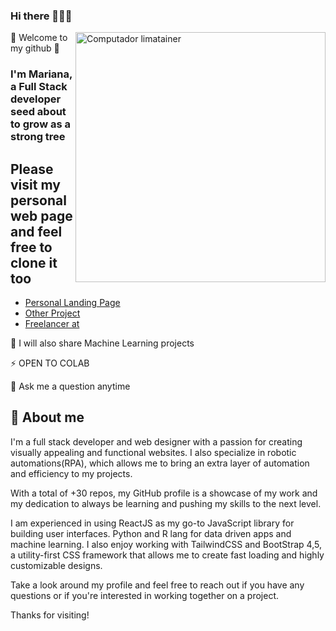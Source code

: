 
### Hi there 👩🏻‍💻

<img src="https://raw.githubusercontent.com/MicaelliMedeiros/micaellimedeiros/master/image/computer-illustration.png" min-width="400px" max-width="400px" width="400px" align="right" alt="Computador limatainer">

🌱 Welcome to my github :punch: 
### I'm Mariana, a Full Stack developer seed about to grow as a strong tree

## Please visit my personal web page and feel free to clone it too

 - [Personal Landing Page](https://limatainer.vercel.app/)
 - [Other Project](https://expensescalculator.vercel.app)
 - [Freelancer at](tb)


🤖 I will also share Machine Learning projects

⚡ OPEN TO COLAB

💬 Ask me a question anytime



## 🚀 About me
I'm a full stack developer and web designer with a passion for creating visually appealing and functional websites. I also specialize in robotic automations(RPA), which allows me to bring an extra layer of automation and efficiency to my projects.

With a total of +30 repos, my GitHub profile is a showcase of my work and my dedication to always be learning and pushing my skills to the next level.

I am experienced in using ReactJS as my go-to JavaScript library for building user interfaces. Python and R lang for data driven apps and machine learning. I also enjoy working with TailwindCSS and BootStrap 4,5, a utility-first CSS framework that allows me to create fast loading and highly customizable designs.

Take a look around my profile and feel free to reach out if you have any questions or if you're interested in working together on a project.

Thanks for visiting!
